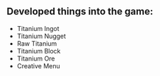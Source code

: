 ## Developed things into the game:
- Titanium Ingot
- Titanium Nugget
- Raw Titanium
- Titanium Block
- Titanium Ore
- Creative Menu
